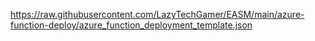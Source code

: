 https://raw.githubusercontent.com/LazyTechGamer/EASM/main/azure-function-deploy/azure_function_deployment_template.json
